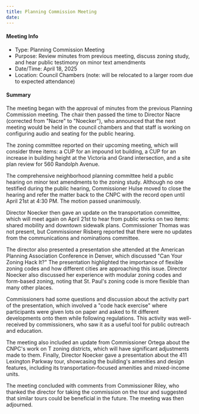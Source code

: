 ```yaml
---
title: Planning Commission Meeting
date: 
---
```

#### Meeting Info
* Type: Planning Commission Meeting
* Purpose: Review minutes from previous meeting, discuss zoning study, and hear public testimony on minor text amendments
* Date/Time: April 18, 2025
* Location: Council Chambers (note: will be relocated to a larger room due to expected attendance)

#### Summary

The meeting began with the approval of minutes from the previous Planning Commission meeting. The chair then passed the time to Director Nacre (corrected from "Nacre" to "Noecker"), who announced that the next meeting would be held in the council chambers and that staff is working on configuring audio and seating for the public hearing.

The zoning committee reported on their upcoming meeting, which will consider three items: a CUP for an impound lot building, a CUP for an increase in building height at the Victoria and Grand intersection, and a site plan review for 560 Randolph Avenue.

The comprehensive neighborhood planning committee held a public hearing on minor text amendments to the zoning study. Although no one testified during the public hearing, Commissioner Hulse moved to close the hearing and refer the matter back to the CNPC with the record open until April 21st at 4:30 PM. The motion passed unanimously.

Director Noecker then gave an update on the transportation committee, which will meet again on April 21st to hear from public works on two items: shared mobility and downtown sidewalk plans. Commissioner Thomas was not present, but Commissioner Risberg reported that there were no updates from the communications and nominations committee.

The director also presented a presentation she attended at the American Planning Association Conference in Denver, which discussed "Can Your Zoning Hack It?" The presentation highlighted the importance of flexible zoning codes and how different cities are approaching this issue. Director Noecker also discussed her experience with modular zoning codes and form-based zoning, noting that St. Paul's zoning code is more flexible than many other places.

Commissioners had some questions and discussion about the activity part of the presentation, which involved a "code hack exercise" where participants were given lots on paper and asked to fit different developments onto them while following regulations. This activity was well-received by commissioners, who saw it as a useful tool for public outreach and education.

The meeting also included an update from Commissioner Ortega about the CNPC's work on T zoning districts, which will have significant adjustments made to them. Finally, Director Noecker gave a presentation about the 411 Lexington Parkway tour, showcasing the building's amenities and design features, including its transportation-focused amenities and mixed-income units.

The meeting concluded with comments from Commissioner Riley, who thanked the director for taking the commission on the tour and suggested that similar tours could be beneficial in the future. The meeting was then adjourned.

